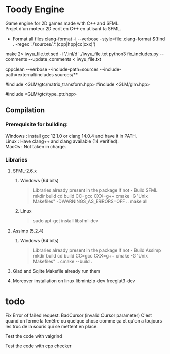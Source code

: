 # Toody Engine

Game engine for 2D games made with C++ and SFML. <br>
Projet d'un moteur 2D ecrit en C++ en utlisant la SFML. <br>

- Format all files
clang-format -i --verbose -style=file:.clang-format $(find . -regex './sources/.*\.\(cpp\|hpp\|cc\|cxx\)')

make 2> iwyu_file.txt
sed -i '/.inl/d' ./iwyu_file.txt
python3 fix_includes.py --comments --update_comments < iwyu_file.txt

cppclean --verbose --include-path=sources --include-path=external/includes sources/**

#include <GLM/gtc/matrix_transform.hpp>
#include <GLM/glm.hpp>

#include <GLM/gtc/type_ptr.hpp>

## Compilation

### Prerequisite for building:
Windows : install gcc 12.1.0 or clang 14.0.4 and have it in PATH. <br>
Linux : Have clang++ and clang available (14 verified). <br>
MacOs : Not taken in charge.

### Libraries

1. SFML-2.6.x
    1. Windows (64 bits)
        > Libraries already present in the package
        > If not - Build SFML
        mkdir build
        cd build
        CC=gcc CXX=g++ cmake -G"Unix Makefiles" -DWARNINGS_AS_ERRORS=OFF ..
        make all
    2. Linux
        > sudo apt-get install libsfml-dev

2. Assimp (5.2.4)
    1. Windows (64 bits)
        > Libraries already present in the package
        > If not - Build Assimp
        mkdir build
        cd build
        CC=gcc CXX=g++ cmake -G"Unix Makefiles" ..
        cmake --build .

3. Glad and Sqlite
    Makefile already run them

4. Moreover installation on linux
    libminizip-dev
    freeglut3-dev

# todo

Fix Error of failed request:  BadCursor (invalid Cursor parameter)
C'est quand on ferme la fenêtre ou quelque chose comme ça et qu'on a toujours les truc de la souris qui se mettent en place.

Test the code with valgrind

Test the code with cpp checker